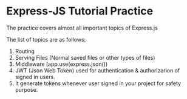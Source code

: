 # Express-JS Tutorial Practice  

The practice covers almost all important topics of Express.js  

The list of topics are as follows:  
1) Routing  
2) Serving Files (Normal saved files or  other types of files)
3) Middleware (app.use(express.json())
4) JWT (Json Web Token) used for authentication & authorizarion of signed in users.
5) It generate tokens whenever user signed in your project for safety purpose.
